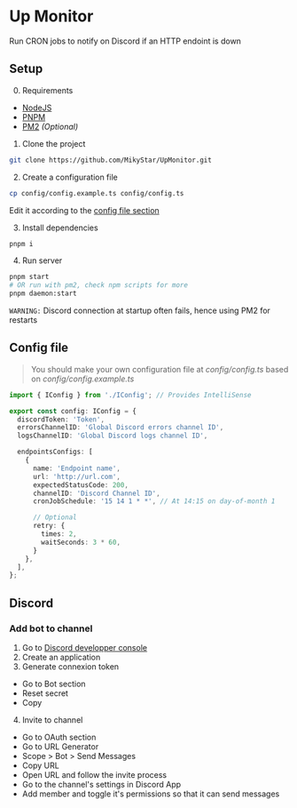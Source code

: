# Up Monitor

Run CRON jobs to notify on Discord if an HTTP endoint is down

## Setup

0. Requirements

- [NodeJS](https://nodejs.org/en/)
- [PNPM](https://pnpm.io/en/)
- [PM2](https://pm2.keymetrics.io/) _(Optional)_

1. Clone the project

```sh
git clone https://github.com/MikyStar/UpMonitor.git
```

2. Create a configuration file

```sh
cp config/config.example.ts config/config.ts
```

Edit it according to the [config file section](#config-file)

3. Install dependencies

```sh
pnpm i
```

4. Run server

```sh
pnpm start
# OR run with pm2, check npm scripts for more
pnpm daemon:start
```

`WARNING:` Discord connection at startup often fails, hence using PM2 for restarts

## Config file

> You should make your own configuration file at _config/config.ts_ based on _config/config.example.ts_

```ts
import { IConfig } from './IConfig'; // Provides IntelliSense

export const config: IConfig = {
  discordToken: 'Token',
  errorsChannelID: 'Global Discord errors channel ID',
  logsChannelID: 'Global Discord logs channel ID',

  endpointsConfigs: [
    {
      name: 'Endpoint name',
      url: 'http://url.com',
      expectedStatusCode: 200,
      channelID: 'Discord Channel ID',
      cronJobSchedule: '15 14 1 * *', // At 14:15 on day-of-month 1

      // Optional
      retry: {
        times: 2,
        waitSeconds: 3 * 60,
      }
    },
  ],
};

```

## Discord

### Add bot to channel

1. Go to [Discord developper console](https://discord.com/developers)
2. Create an application
3. Generate connexion token
  - Go to Bot section
  - Reset secret
  - Copy
4. Invite to channel
  - Go to OAuth section
  - Go to URL Generator
  - Scope > Bot > Send Messages
  - Copy URL
  - Open URL and follow the invite process
  - Go to the channel's settings in Discord App
  - Add member and toggle it's permissions so that it can send messages
